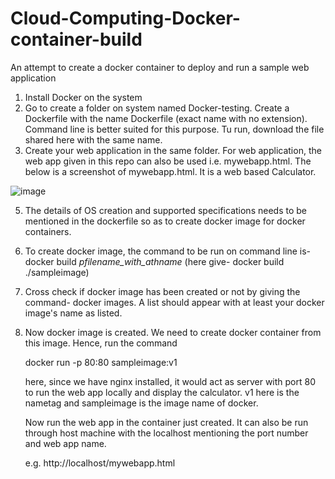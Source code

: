 # Cloud-Computing-Docker-container-build
An attempt to create a docker container to deploy and run a sample web application

1. Install Docker on the system
2. Go to create a folder on system named Docker-testing. Create a Dockerfile with the name Dockerfile (exact name with no extension). Command line is better suited for this purpose. Tu run, download the file shared here with the same name.
3. Create your web application in the same folder. For web application, the web app given in this repo can also be used i.e. mywebapp.html. The below is a screenshot of mywebapp.html. It is a web based Calculator.

![image](https://user-images.githubusercontent.com/67788727/131698909-7d5ba3df-688a-41d2-ac59-a92ca14d5696.png)

5. The details of OS creation and supported specifications needs to be mentioned in the dockerfile so as to create docker image for docker containers.
6. To create docker image, the command to be run on command line is- docker build _pfilename_with_athname_ (here give- docker build ./sampleimage)
7. Cross check if docker image has been created or not by giving the command- docker images. A list should appear with at least your docker image's name as listed.
8. Now docker image is created. We need to create docker container from this image. Hence, run the command

	docker run -p 80:80 sampleimage:v1
	
	here, since we have nginx installed, it would act as server with port 80 to run the web app locally and display the calculator. v1 here is the nametag and sampleimage is the image name of docker.
	
	Now run the web app in the container just created. It can also be run through host machine with the localhost mentioning the port number and web app name.
	
	e.g.     http://localhost/mywebapp.html
